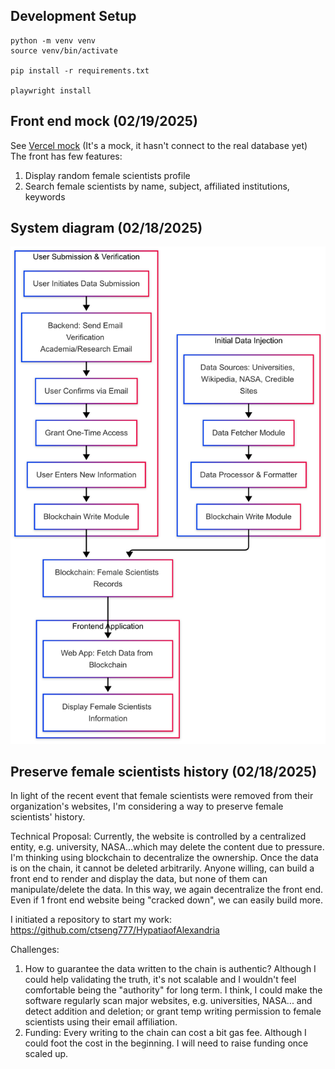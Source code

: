 ## Development Setup

```
python -m venv venv
source venv/bin/activate

pip install -r requirements.txt

playwright install
```

## Front end mock (02/19/2025)

See [Vercel mock](https://v0-female-scientist-profiles-g90dwq.vercel.app/) (It's a mock, it hasn't connect to the real database yet)
The front has few features:

1. Display random female scientists profile
2. Search female scientists by name, subject, affiliated institutions, keywords

## System diagram (02/18/2025)

![Alt text](system_diagram.png?raw=true)

## Preserve female scientists history (02/18/2025)

In light of the recent event that female scientists were removed from their organization's websites, I'm considering a way to preserve female scientists' history.

Technical Proposal:
Currently, the website is controlled by a centralized entity, e.g. university, NASA...which may delete the content due to pressure. I'm thinking using blockchain to decentralize the ownership. Once the data is on the chain, it cannot be deleted arbitrarily. Anyone willing, can build a front end to render and display the data, but none of them can manipulate/delete the data. In this way, we again decentralize the front end. Even if 1 front end website being "cracked down", we can easily build more.

I initiated a repository to start my work: https://github.com/ctseng777/HypatiaofAlexandria

Challenges:

1. How to guarantee the data written to the chain is authentic? Although I could help validating the truth, it's not scalable and I wouldn't feel comfortable being the "authority" for long term. I think, I could make the software regularly scan major websites, e.g. universities, NASA... and detect addition and deletion; or grant temp writing permission to female scientists using their email affiliation.
2. Funding: Every writing to the chain can cost a bit gas fee. Although I could foot the cost in the beginning. I will need to raise funding once scaled up.
